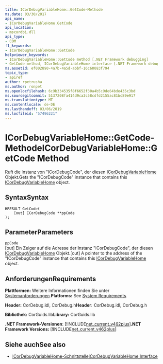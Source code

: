 ```yaml
---
title: ICorDebugVariableHome::GetCode-Methode
ms.date: 03/30/2017
api_name:
- ICorDebugVariableHome.GetCode
api_location:
- mscordbi.dll
api_type:
- COM
f1_keywords:
- ICorDebugVariableHome::GetCode
helpviewer_keywords:
- ICorDebugVariableHome::GetCode method [.NET Framework debugging]
- GetCode method, ICorDebugVariableHome interface [.NET Framework debugging]
ms.assetid: ef002890-4a7b-4a5d-abbf-16c60083f794
topic_type:
- apiref
author: rpetrusha
ms.author: ronpet
ms.openlocfilehash: 6c9b334535f8f6652f30a4b5c9de64bde435c3bd
ms.sourcegitcommit: 5137208fa414d9ca3c58cdfd2155ac81bc89e917
ms.translationtype: MT
ms.contentlocale: de-DE
ms.lasthandoff: 03/06/2019
ms.locfileid: "57496221"
---
```

# <a name="icordebugvariablehomegetcode-method"></a><span data-ttu-id="36879-102">ICorDebugVariableHome::GetCode-Methode</span><span class="sxs-lookup"><span data-stu-id="36879-102">ICorDebugVariableHome::GetCode Method</span></span>
<span data-ttu-id="36879-103">Ruft die Instanz von "ICorDebugCode", der diesen [ICorDebugVariableHome](../../../../docs/framework/unmanaged-api/debugging/icordebugvariablehome-interface.md) Objekt.</span><span class="sxs-lookup"><span data-stu-id="36879-103">Gets the "ICorDebugCode" instance that contains this [ICorDebugVariableHome](../../../../docs/framework/unmanaged-api/debugging/icordebugvariablehome-interface.md) object.</span></span>  
  
## <a name="syntax"></a><span data-ttu-id="36879-104">Syntax</span><span class="sxs-lookup"><span data-stu-id="36879-104">Syntax</span></span>  
  
```  
HRESULT GetCode(  
    [out] ICorDebugCode **ppCode  
);  
```  
  
## <a name="parameters"></a><span data-ttu-id="36879-105">Parameter</span><span class="sxs-lookup"><span data-stu-id="36879-105">Parameters</span></span>  
 `ppCode`  
 <span data-ttu-id="36879-106">[out] Ein Zeiger auf die Adresse der Instanz "ICorDebugCode", der diesen [ICorDebugVariableHome](../../../../docs/framework/unmanaged-api/debugging/icordebugvariablehome-interface.md) Objekt.</span><span class="sxs-lookup"><span data-stu-id="36879-106">[out] A pointer to the address of the "ICorDebugCode" instance that contains this [ICorDebugVariableHome](../../../../docs/framework/unmanaged-api/debugging/icordebugvariablehome-interface.md) object.</span></span>  
  
## <a name="requirements"></a><span data-ttu-id="36879-107">Anforderungen</span><span class="sxs-lookup"><span data-stu-id="36879-107">Requirements</span></span>  
 <span data-ttu-id="36879-108">**Plattformen:** Weitere Informationen finden Sie unter [Systemanforderungen](../../../../docs/framework/get-started/system-requirements.md).</span><span class="sxs-lookup"><span data-stu-id="36879-108">**Platforms:** See [System Requirements](../../../../docs/framework/get-started/system-requirements.md).</span></span>  
  
 <span data-ttu-id="36879-109">**Header:** CorDebug.idl, CorDebug.h</span><span class="sxs-lookup"><span data-stu-id="36879-109">**Header:** CorDebug.idl, CorDebug.h</span></span>  
  
 <span data-ttu-id="36879-110">**Bibliothek:** CorGuids.lib</span><span class="sxs-lookup"><span data-stu-id="36879-110">**Library:** CorGuids.lib</span></span>  
  
 <span data-ttu-id="36879-111">**.NET Framework-Versionen:** [!INCLUDE[net_current_v462plus](../../../../includes/net-current-v462plus-md.md)]</span><span class="sxs-lookup"><span data-stu-id="36879-111">**.NET Framework Versions:** [!INCLUDE[net_current_v462plus](../../../../includes/net-current-v462plus-md.md)]</span></span>  
  
## <a name="see-also"></a><span data-ttu-id="36879-112">Siehe auch</span><span class="sxs-lookup"><span data-stu-id="36879-112">See also</span></span>
- [<span data-ttu-id="36879-113">ICorDebugVariableHome-Schnittstelle</span><span class="sxs-lookup"><span data-stu-id="36879-113">ICorDebugVariableHome Interface</span></span>](../../../../docs/framework/unmanaged-api/debugging/icordebugvariablehome-interface.md)

